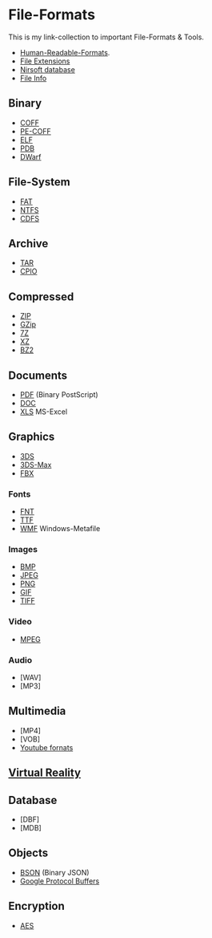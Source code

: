 # File-Formats
This is my link-collection to important File-Formats & Tools.

- [Human-Readable-Formats](https://github.com/frank-lesser/Software/blob/master/Human-Readable-Formats.md).
- [File Extensions](https://www.file-extensions.org)
- [Nirsoft database](https://extension.nirsoft.net)
- [File Info](https://fileinfo.com)

## Binary
- [COFF](https://github.com/frank-lesser/dtformats/blob/master/documentation/Copy%20in%20and%20out%20(CPIO)%20archive%20format.asciidoc)
- [PE-COFF]()
- [ELF]()
- [PDB]()
- [DWarf]()

## File-System
- [FAT](http://www.ntfs.com/fat-systems.htm)
- [NTFS](https://www.ntfs.com)
- [CDFS](https://en.wikipedia.org/wiki/CDFS)

## Archive
- [TAR]()
- [CPIO]()
## Compressed
- [ZIP]()
- [GZip](https://github.com/frank-lesser/dtformats/blob/master/documentation/GZIP%20compressed%20stream%20format.asciidoc)
- [7Z](https://www.7-zip.org/7z.html)
- [XZ](https://tukaani.org/xz/format.html)
- [BZ2](https://sourceware.org/bzip2/)
## Documents
- [PDF]() (Binary PostScript)
- [DOC]()
- [XLS]() MS-Excel

## Graphics
- [3DS]()
- [3DS-Max]()
- [FBX](https://code.blender.org/2013/08/fbx-binary-file-format-specification/)

### Fonts
  - [FNT]()
  - [TTF]()
  - [WMF]() Windows-Metafile
### Images
- [BMP]()
- [JPEG]()
- [PNG]()
- [GIF]()
- [TIFF]()
### Video
- [MPEG]()
### Audio
- [WAV]
- [MP3]
## Multimedia
- [MP4]
- [VOB]
- [Youtube fornats](https://support.google.com/youtube/troubleshooter/2888402?hl=en)
## [Virtual Reality](https://www.winxdvd.com/resource/best-virtual-reality-video-formats.htm)
## Database
- [DBF]
- [MDB]
## Objects
- [BSON]() (Binary JSON)
- [Google Protocol Buffers](https://developers.google.com/protocol-buffers/)

## Encryption
- [AES](https://www.aescrypt.com/aes_file_format.html)